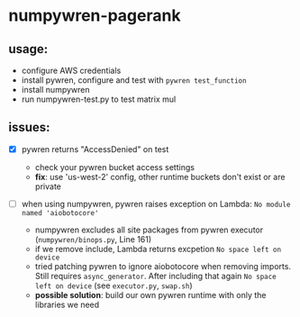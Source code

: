# numpywren-pagerank

## usage:
 - configure AWS credentials
 - install pywren, configure and test with `pywren test_function`
 - install numpywren
 - run numpywren-test.py to test matrix mul
## issues:
 - [x] pywren returns "AccessDenied" on test
    - check your pywren bucket access settings
    - **fix**: use 'us-west-2' config, other runtime buckets don't exist or are private
 
 - [ ] when using numpywren, pywren raises exception on Lambda: `No module named 'aiobotocore'`
    - numpywren excludes all site packages from pywren executor (`numpywren/binops.py`, Line 161)
    - if we remove include, Lambda returns excpetion `No space left on device`
    - tried patching pywren to ignore aiobotocore when removing imports. Still requires `async_generator`. After including that again `No space left on device` (see `executor.py`, `swap.sh`)
    - **possible solution**: build our own pywren runtime with only the libraries we need
